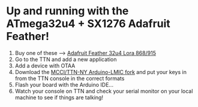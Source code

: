 # Up and running with the ATmega32u4 + SX1276 Adafruit Feather!

1. Buy one of these --> [Adafruit Feather 32u4 Lora 868/915](https://www.adafruit.com/product/3078)
2. Go to the TTN and add a new application
3. Add a device with OTAA
4. Download the [MCCI/TTN-NY Arduino-LMIC fork](https://github.com/mcci-catena/arduino-lmic) and put your keys in from the TTN console in the correct formats
5. Flash your board with the Arduino IDE...
6. Watch your console on TTN and check your serial monitor on your local machine to see if things are talking!



